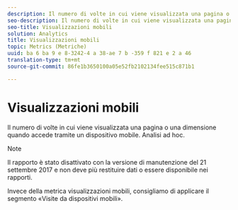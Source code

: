```yaml
---
description: Il numero di volte in cui viene visualizzata una pagina o una dimensione quando accede tramite un dispositivo mobile. Analisi ad hoc.
seo-description: Il numero di volte in cui viene visualizzata una pagina o una dimensione quando accede tramite un dispositivo mobile. Analisi ad hoc.
seo-title: Visualizzazioni mobili
solution: Analytics
title: Visualizzazioni mobili
topic: Metrics (Metriche)
uuid: ba 6 ba 9 e 8-3242-4 a 38-ae 7 b -359 f 821 e 2 a 46
translation-type: tm+mt
source-git-commit: 86fe1b3650100a05e52fb2102134fee515c871b1

---
```



# Visualizzazioni mobili

Il numero di volte in cui viene visualizzata una pagina o una dimensione quando accede tramite un dispositivo mobile. Analisi ad hoc.

>[!NOTE]
>
>Il rapporto è stato disattivato con la versione di manutenzione del 21 settembre 2017 e non deve più restituire dati o essere disponibile nei rapporti.

Invece della metrica visualizzazioni mobili, consigliamo di applicare il segmento «Visite da dispositivi mobili».

